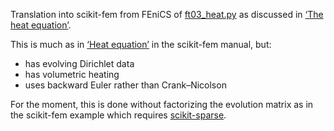 Translation into scikit-fem from FEniCS of
[ft03_heat.py](https://fenicsproject.org/pub/tutorial/python/vol1/ft03_heat.py)
as discussed in [‘The heat
equation’](https://fenicsproject.org/pub/tutorial/html/._ftut1006.html#ch:fundamentals:diffusion).

This is much as in [‘Heat equation’](https://kinnala.github.io/scikit-fem-docs/examples/ex19.html) in the scikit-fem manual, but:
* has evolving Dirichlet data
* has volumetric heating
* uses backward Euler rather than Crank–Nicolson

For the moment, this is done without factorizing the evolution matrix
as in the scikit-fem example which requires
[scikit-sparse](https://github.com/scikit-sparse/scikit-sparse).
